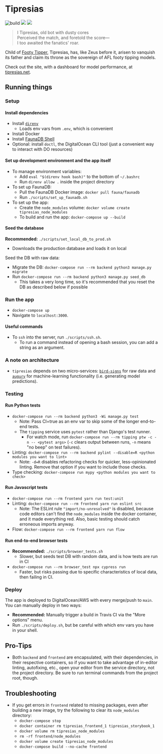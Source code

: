 # Tipresias

![build](https://github.com/tipresias/tipresias/workflows/build/badge.svg)
<a href="https://codeclimate.com/github/tipresias/tipresias/maintainability"><img src="https://api.codeclimate.com/v1/badges/b6a40f7f72b307763b88/maintainability" /></a>
<a href="https://codeclimate.com/github/tipresias/tipresias/test_coverage"><img src="https://api.codeclimate.com/v1/badges/b6a40f7f72b307763b88/test_coverage" /></a>

> I Tipresias, old bot with dusty cores<br>
> Perceived the match, and foretold the score—<br>
> I too awaited the fanatics' roar.<br>

Child of [Footy Tipper](https://github.com/cfranklin11/footy-tipper), Tipresias, has, like Zeus before it, arisen to vanquish its father and claim its throne as the sovereign of AFL footy tipping models.

Check out the site, with a dashboard for model performance, at [tipresias.net](http://www.tipresias.net).

## Running things

### Setup

#### Install dependencies

- Install [`direnv`](https://direnv.net/)
  - Loads env vars from `.env`, which is convenient
- Install Docker
- Install [FaunaDB Shell](https://docs.fauna.com/fauna/current/start/cloud#install)
- Optional: install `doctl`, the DigitalOcean CLI tool (just a convenient way to interact with DO resources)

#### Set up development environment and the app itself

- To manage environment variables:
  - Add `eval "$(direnv hook bash)"` to the bottom of `~/.bashrc`
  - Run `direnv allow .` inside the project directory
- To set up FaunaDB:
  - Pull the FaunaDB Docker image: `docker pull fauna/faunadb`
  - Run `./scripts/set_up_faunadb.sh`
- To set up the app:
  - Create the `node_modules` volume: `docker volume create tipresias_node_modules`
  - To build and run the app: `docker-compose up --build`

#### Seed the database

**Recommended:** `./scripts/set_local_db_to_prod.sh`
  - Downloads the production database and loads it on local

Seed the DB with raw data:
  - Migrate the DB: `docker-compose run --rm backend python3 manage.py migrate`
  - Run `docker-compose run --rm backend python3 manage.py seed_db`
    - This takes a very long time, so it's recommended that you reset the DB as described below if possible

### Run the app

- `docker-compose up`
- Navigate to `localhost:3000`.

#### Useful commands

- To `ssh` into the server, run `./scripts/ssh.sh`.
  - To run a command instead of opening a bash session, you can add a string as an argument.

### A note on architecture

- `tipresias` depends on two micro-services: [`bird-signs`](https://github.com/tipresias/bird-signs) for raw data and [`augury`](https://github.com/tipresias/augury) for machine-learning functionality (i.e. generating model predictions).

### Testing

#### Run Python tests

- `docker-compose run --rm backend python3 -Wi manage.py test`
  - Note: Pass CI=true as an env var to skip some of the longer end-to-end tests.
  - The `tipping` service uses `pytest` rather than Django's test runner.
    - For watch mode, run `docker-compose run --rm tipping ptw -c -n -- <pytest args>` (`-c` clears output between runs, `-n` means "no beep" on test failures).
- Linting: `docker-compose run --rm backend pylint --disable=R <python modules you want to lint>`
  - Note: `-d=R` disables refactoring checks for quicker, less-opinionated linting. Remove that option if you want to include those checks.
- Type checking: `docker-compose run mypy <python modules you want to check>`

#### Run Javascript tests

- `docker-compose run --rm frontend yarn run test:unit`
- Linting: `docker-compose run --rm frontend yarn run eslint src`
  - Note: The ESLint rule `"import/no-unresolved"` is disabled, because code editors can't find the `node_modules` inside the docker container, and it made everything red. Also, basic testing should catch erroneous imports anyway.
- Flow: `docker-compose run --rm frontend yarn run flow`

#### Run end-to-end browser tests

- **Recommended:** `./scripts/browser_tests.sh`
  - Slower, but seeds test DB with random data, and is how tests are run in CI
- `docker-compose run --rm browser_test npx cypress run`
  - Faster, but risks passing due to specific characteristics of local data, then failing in CI.

### Deploy

The app is deployed to DigitalOcean/AWS with every merge/push to `main`. You can manually deploy in two ways:

- **Recommended:** Manually trigger a build in Travis CI via the "More options" menu.
- Run `./scripts/deploy.sh`, but be careful with which env vars you have in your shell.

## Pro-Tips

- Both `backend` and `frontend` are encapsulated, with their dependencies, in their respective containers, so if you want to take advantage of in-editor linting, autofixing, etc., open your editor from the service directory, not the project directory. Be sure to run terminal commands from the project root, though.

## Troubleshooting

- If you get errors in `frontend` related to missing packages, even after building a new image, try the following to clear its `node_modules` directory:
  - `docker-compose stop`
  - `docker container rm tipresias_frontend_1 tipresias_storybook_1`
  - `docker volume rm tipresias_node_modules`
  - `rm -rf frontend/node_modules`
  - `docker volume create tipresias_node_modules`
  - `docker-compose build --no-cache frontend`

